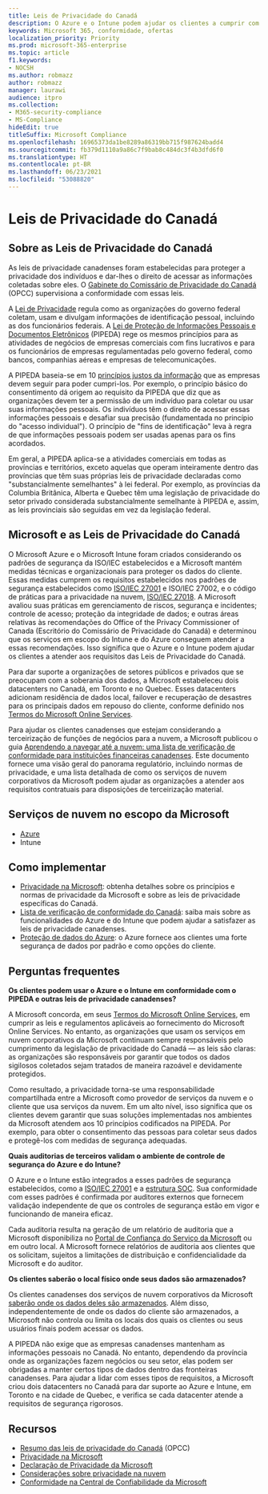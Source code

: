 ```yaml
---
title: Leis de Privacidade do Canadá
description: O Azure e o Intune podem ajudar os clientes a cumprir com suas obrigações seguindo as Leis de Privacidade do Canadá.
keywords: Microsoft 365, conformidade, ofertas
localization_priority: Priority
ms.prod: microsoft-365-enterprise
ms.topic: article
f1.keywords:
- NOCSH
ms.author: robmazz
author: robmazz
manager: laurawi
audience: itpro
ms.collection:
- M365-security-compliance
- MS-Compliance
hideEdit: true
titleSuffix: Microsoft Compliance
ms.openlocfilehash: 16965373da1be8289a86319bb715f987624badd4
ms.sourcegitcommit: fb379d1110a9a86c7f9bab8c484dc3f4b3dfd6f0
ms.translationtype: HT
ms.contentlocale: pt-BR
ms.lasthandoff: 06/23/2021
ms.locfileid: "53088820"
---
```

# <a name="canadian-privacy-laws"></a>Leis de Privacidade do Canadá

## <a name="about-canadian-privacy-laws"></a>Sobre as Leis de Privacidade do Canadá

As leis de privacidade canadenses foram estabelecidas para proteger a privacidade dos indivíduos e dar-lhes o direito de acessar as informações coletadas sobre eles. O [Gabinete do Comissário de Privacidade do Canadá](https://www.priv.gc.ca/en/privacy-topics/privacy-laws-in-canada/02_05_d_15/) (OPCC) supervisiona a conformidade com essas leis.

A [Lei de Privacidade](https://privacy.microsoft.com/pt-BR/#heading-0-0-2-1) regula como as organizações do governo federal coletam, usam e divulgam informações de identificação pessoal, incluindo as dos funcionários federais. A [Lei de Proteção de Informações Pessoais e Documentos Eletrônicos](https://www.priv.gc.ca/en/privacy-topics/privacy-laws-in-canada/the-personal-information-protection-and-electronic-documents-act-pipeda/) (PIPEDA) rege os mesmos princípios para as atividades de negócios de empresas comerciais com fins lucrativos e para os funcionários de empresas regulamentadas pelo governo federal, como bancos, companhias aéreas e empresas de telecomunicações.

A PIPEDA baseia-se em 10 [princípios justos da informação](https://www.priv.gc.ca/en/privacy-topics/privacy-laws-in-canada/the-personal-information-protection-and-electronic-documents-act-pipeda/p_principle/) que as empresas devem seguir para poder cumpri-los. Por exemplo, o princípio básico do consentimento dá origem ao requisito da PIPEDA que diz que as organizações devem ter a permissão de um indivíduo para coletar ou usar suas informações pessoais. Os indivíduos têm o direito de acessar essas informações pessoais e desafiar sua precisão (fundamentada no princípio do "acesso individual"). O princípio de "fins de identificação" leva à regra de que informações pessoais podem ser usadas apenas para os fins acordados.

Em geral, a PIPEDA aplica-se a atividades comerciais em todas as províncias e territórios, exceto aquelas que operam inteiramente dentro das províncias que têm suas próprias leis de privacidade declaradas como "substancialmente semelhantes" à lei federal. Por exemplo, as províncias da Columbia Britânica, Alberta e Quebec têm uma legislação de privacidade do setor privado considerada substancialmente semelhante à PIPEDA e, assim, as leis provinciais são seguidas em vez da legislação federal.

## <a name="microsoft-and-canadian-privacy-laws"></a>Microsoft e as Leis de Privacidade do Canadá

O Microsoft Azure e o Microsoft Intune foram criados considerando os padrões de segurança da ISO/IEC estabelecidos e a Microsoft mantém medidas técnicas e organizacionais para proteger os dados do cliente. Essas medidas cumprem os requisitos estabelecidos nos padrões de segurança estabelecidos como [ISO/IEC 27001](offering-iso-27001.md) e ISO/IEC 27002, e o código de práticas para a privacidade na nuvem, [ISO/IEC 27018](offering-ISO-27018.md). A Microsoft avaliou suas práticas em gerenciamento de riscos, segurança e incidentes; controle de acesso; proteção da integridade de dados; e outras áreas relativas às recomendações do Office of the Privacy Commissioner of Canada (Escritório do Comissário de Privacidade do Canadá) e determinou que os serviços em escopo do Intune e do Azure conseguem atender a essas recomendações. Isso significa que o Azure e o Intune podem ajudar os clientes a atender aos requisitos das Leis de Privacidade do Canadá.

Para dar suporte a organizações de setores públicos e privados que se preocupam com a soberania dos dados, a Microsoft estabeleceu dois datacenters no Canadá, em Toronto e no Quebec. Esses datacenters adicionam residência de dados local, failover e recuperação de desastres para os principais dados em repouso do cliente, conforme definido nos [Termos do Microsoft Online Services](https://www.microsoftvolumelicensing.com/DocumentSearch.aspx?Mode=3&DocumentTypeId=31).

Para ajudar os clientes canadenses que estejam considerando a terceirização de funções de negócios para a nuvem, a Microsoft publicou o guia [Aprendendo a navegar até a nuvem: uma lista de verificação de conformidade para instituições financeiras canadenses](https://servicetrust.microsoft.com/Documents/TrustDocuments?command=Download&downloadType=Document&downloadId=626fb641-9dca-45c0-abaf-0a7849c15f81&docTab=6d000410-c9e9-11e7-9a91-892aae8839ad_Compliance_Guides). Este documento fornece uma visão geral do panorama regulatório, incluindo normas de privacidade, e uma lista detalhada de como os serviços de nuvem corporativos da Microsoft podem ajudar as organizações a atender aos requisitos contratuais para disposições de terceirização material.

## <a name="microsoft-in-scope-cloud-services"></a>Serviços de nuvem no escopo da Microsoft

- [Azure](https://gallery.technet.microsoft.com/Overview-of-Azure-c1be3942)
- Intune

## <a name="how-to-implement"></a>Como implementar

- [Privacidade na Microsoft](https://www.microsoft.com/download/details.aspx?id=55710): obtenha detalhes sobre os princípios e normas de privacidade da Microsoft e sobre as leis de privacidade específicas do Canadá.
- [Lista de verificação de conformidade do Canadá](https://servicetrust.microsoft.com/Documents/TrustDocuments?command=Download&downloadType=Document&downloadId=626fb641-9dca-45c0-abaf-0a7849c15f81&docTab=6d000410-c9e9-11e7-9a91-892aae8839ad_Compliance_Guides): saiba mais sobre as funcionalidades do Azure e do Intune que podem ajudar a satisfazer as leis de privacidade canadenses.
- [Proteção de dados do Azure](/azure/security/fundamentals/protection-customer-data): o Azure fornece aos clientes uma forte segurança de dados por padrão e como opções do cliente.

## <a name="frequently-asked-questions"></a>Perguntas frequentes

**Os clientes podem usar o Azure e o Intune em conformidade com o PIPEDA e outras leis de privacidade canadenses?**

A Microsoft concorda, em seus [Termos do Microsoft Online Services](https://www.microsoftvolumelicensing.com/DocumentSearch.aspx?Mode=3&DocumentTypeId=31), em cumprir as leis e regulamentos aplicáveis ao fornecimento do Microsoft Online Services. No entanto, as organizações que usam os serviços em nuvem corporativos da Microsoft continuam sempre responsáveis pelo cumprimento da legislação de privacidade do Canadá — as leis são claras: as organizações são responsáveis por garantir que todos os dados sigilosos coletados sejam tratados de maneira razoável e devidamente protegidos.  

Como resultado, a privacidade torna-se uma responsabilidade compartilhada entre a Microsoft como provedor de serviços da nuvem e o cliente que usa serviços da nuvem. Em um alto nível, isso significa que os clientes devem garantir que suas soluções implementadas nos ambientes da Microsoft atendem aos 10 princípios codificados na PIPEDA. Por exemplo, para obter o consentimento das pessoas para coletar seus dados e protegê-los com medidas de segurança adequadas.

**Quais auditorias de terceiros validam o ambiente de controle de segurança do Azure e do Intune?**

O Azure e o Intune estão integrados a esses padrões de segurança estabelecidos, como a [ISO/IEC 27001](offering-ISO-27001.md) e a [estrutura SOC](https://privacy.microsoft.com/privacystatement). Sua conformidade com esses padrões é confirmada por auditores externos que fornecem validação independente de que os controles de segurança estão em vigor e funcionando de maneira eficaz.  

Cada auditoria resulta na geração de um relatório de auditoria que a Microsoft disponibiliza no [Portal de Confiança do Serviço da Microsoft](https://servicetrust.microsoft.com/) ou em outro local. A Microsoft fornece relatórios de auditoria aos clientes que os solicitam, sujeitos a limitações de distribuição e confidencialidade da Microsoft e do auditor.

**Os clientes saberão o local físico onde seus dados são armazenados?**

Os clientes canadenses dos serviços de nuvem corporativos da Microsoft [saberão onde os dados deles são armazenados](https://www.microsoft.com/trust-center/privacy/data-location). Além disso, independentemente de onde os dados do cliente são armazenados, a Microsoft não controla ou limita os locais dos quais os clientes ou seus usuários finais podem acessar os dados.  

A PIPEDA não exige que as empresas canadenses mantenham as informações pessoais no Canadá. No entanto, dependendo da província onde as organizações fazem negócios ou seu setor, elas podem ser obrigadas a manter certos tipos de dados dentro das fronteiras canadenses. Para ajudar a lidar com esses tipos de requisitos, a Microsoft criou dois datacenters no Canadá para dar suporte ao Azure e Intune, em Toronto e na cidade de Quebec, e verifica se cada datacenter atende a requisitos de segurança rigorosos.

## <a name="resources"></a>Recursos

- [Resumo das leis de privacidade do Canadá](https://gallery.technet.microsoft.com/Overview-of-Azure-c1be3942) (OPCC)
- [Privacidade na Microsoft](https://privacy.microsoft.com)
- [Declaração de Privacidade da Microsoft](https://privacy.microsoft.com/privacystatement)
- [Considerações sobre privacidade na nuvem](https://download.microsoft.com/download/0/9/D/09DE47F6-F9E5-4C14-B9E8-E8119A130ACC/Privacy_considerations_in_the_cloud.pdf)
- [Conformidade na Central de Confiabilidade da Microsoft](https://www.microsoft.com/trust-center/compliance/compliance-overview)
